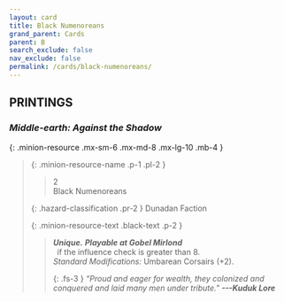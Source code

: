 ```yaml
---
layout: card
title: Black Numenoreans
grand_parent: Cards
parent: B
search_exclude: false
nav_exclude: false
permalink: /cards/black-numenoreans/
---
```


## PRINTINGS


### _Middle-earth: Against the Shadow_

{: .minion-resource .mx-sm-6 .mx-md-8 .mx-lg-10 .mb-4 }
> {: .minion-resource-name .p-1 .pl-2 }
> > <div class="hazard-mp">2</div>
> > <div class="card-name">Black Numenoreans</div>
>
> {: .hazard-classification .pr-2 }
> Dunadan Faction
>
> {: .minion-resource-text .black-text .p-2 }
> > _**Unique.**_ ***Playable at Gobel Mirlond*** <br>&ensp;if the influence check is greater than 8. <br>_Standard Modifications:_ Umbarean Corsairs (+2). 
> > 
> > {: .fs-3 } 
> > _“Proud and eager for wealth, they colonized and conquered and laid many men under tribute."_ ***---&#65279;Kuduk&nbsp;Lore*** 
> 
